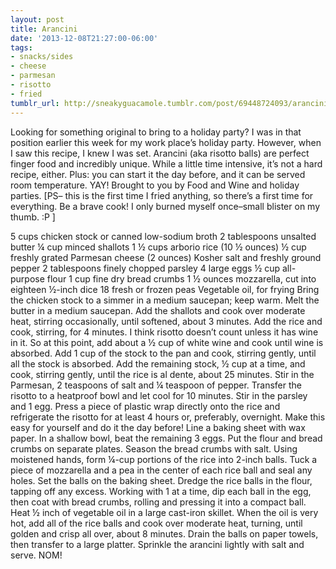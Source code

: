 ```yaml
---
layout: post
title: Arancini
date: '2013-12-08T21:27:00-06:00'
tags:
- snacks/sides
- cheese
- parmesan
- risotto
- fried
tumblr_url: http://sneakyguacamole.tumblr.com/post/69448724093/arancini
---
```

Looking for something original to bring to a holiday party? I was in that position earlier this week for my work place’s holiday party. However, when I saw this recipe, I knew I was set. Arancini (aka risotto balls) are perfect finger food and incredibly unique. While a little time intensive, it’s not a hard recipe, either. Plus: you can start it the day before, and it can be served room temperature. YAY! Brought to you by Food and Wine and holiday parties. [PS– this is the first time I fried anything, so there’s a first time for everything. Be a brave cook! I only burned myself once–small blister on my thumb. :P ]

5 cups chicken stock or canned low-sodium broth
2 tablespoons unsalted butter
¼ cup minced shallots
1 ½ cups arborio rice (10 ½ ounces)
½ cup freshly grated Parmesan cheese (2 ounces)
Kosher salt and freshly ground pepper
2 tablespoons finely chopped parsley
4 large eggs
½ cup all-purpose flour
1 cup fine dry bread crumbs
1 ½ ounces mozzarella, cut into eighteen ½-inch dice
18 fresh or frozen peas
Vegetable oil, for frying
Bring the chicken stock to a simmer in a medium saucepan; keep warm.
Melt the butter in a medium saucepan. Add the shallots and cook over moderate heat, stirring occasionally, until softened, about 3 minutes. Add the rice and cook, stirring, for 4 minutes. I think risotto doesn’t count unless it has wine in it. So at this point, add about a ½ cup of white wine and cook until wine is absorbed.
Add 1 cup of the stock to the pan and cook, stirring gently, until all the stock is absorbed. Add the remaining stock, ½ cup at a time, and cook, stirring gently, until the rice is al dente, about 25 minutes. Stir in the Parmesan, 2 teaspoons of salt and ¼ teaspoon of pepper.
Transfer the risotto to a heatproof bowl and let cool for 10 minutes. Stir in the parsley and 1 egg. Press a piece of plastic wrap directly onto the rice and refrigerate the risotto for at least 4 hours or, preferably, overnight. Make this easy for yourself and do it the day before!
Line a baking sheet with wax paper. In a shallow bowl, beat the remaining 3 eggs. Put the flour and bread crumbs on separate plates. Season the bread crumbs with salt. Using moistened hands, form ¼-cup portions of the rice into 2-inch balls. Tuck a piece of mozzarella and a pea in the center of each rice ball and seal any holes. Set the balls on the baking sheet.
Dredge the rice balls in the flour, tapping off any excess. Working with 1 at a time, dip each ball in the egg, then coat with bread crumbs, rolling and pressing it into a compact ball.
Heat ½ inch of vegetable oil in a large cast-iron skillet. When the oil is very hot, add all of the rice balls and cook over moderate heat, turning, until golden and crisp all over, about 8 minutes. Drain the balls on paper towels, then transfer to a large platter. Sprinkle the arancini lightly with salt and serve.
NOM!
